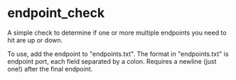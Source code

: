 # endpoint_check
A simple check to determine if one or more multiple endpoints you need to hit are up or down.

To use, add the endpoint to "endpoints.txt". The format in "endpoints.txt" is endpoint port, each field separated by a colon. Requires a newline (just one!) after the final endpoint.

